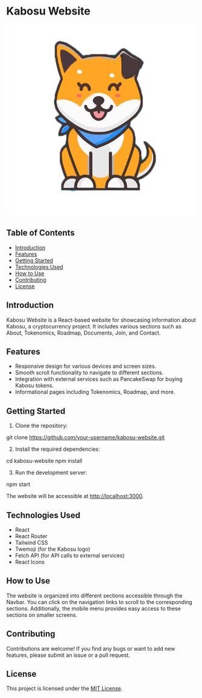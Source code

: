 # Kabosu Website

![Kabosu Website](./src/assets/kabousababy.png)

## Table of Contents

- [Introduction](#introduction)
- [Features](#features)
- [Getting Started](#getting-started)
- [Technologies Used](#technologies-used)
- [How to Use](#how-to-use)
- [Contributing](#contributing)
- [License](#license)

## Introduction

Kabosu Website is a React-based website for showcasing information about Kabosu, a cryptocurrency project. It includes various sections such as About, Tokenomics, Roadmap, Documents, Join, and Contact.

## Features

- Responsive design for various devices and screen sizes.
- Smooth scroll functionality to navigate to different sections.
- Integration with external services such as PancakeSwap for buying Kabosu tokens.
- Informational pages including Tokenomics, Roadmap, and more.

## Getting Started

1. Clone the repository:

git clone https://github.com/your-username/kabosu-website.git


2. Install the required dependencies:

cd kabosu-website
npm install


3. Run the development server:

npm start


The website will be accessible at [http://localhost:3000](http://localhost:3000).

## Technologies Used

- React
- React Router
- Tailwind CSS
- Twemoji (for the Kabosu logo)
- Fetch API (for API calls to external services)
- React Icons

## How to Use

The website is organized into different sections accessible through the Navbar. You can click on the navigation links to scroll to the corresponding sections. Additionally, the mobile menu provides easy access to these sections on smaller screens.

## Contributing

Contributions are welcome! If you find any bugs or want to add new features, please submit an issue or a pull request.

## License

This project is licensed under the [MIT License](LICENSE).

